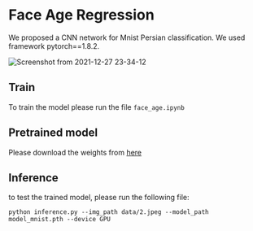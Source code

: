 # Face Age Regression
We proposed a CNN network for Mnist Persian classification. We used framework pytorch==1.8.2.  





![Screenshot from 2021-12-27 23-34-12](https://user-images.githubusercontent.com/80582110/147503753-4e3cfc86-a4ae-4e76-bb58-514076965d71.png)

## Train
To train the model please run the file 
`face_age.ipynb`

## Pretrained model
Please download the weights from [here](https://drive.google.com/file/d/1-aiOwRsQnzMWBHd_FAeXqcuD74ccSuoY/view?usp=sharing)  

## Inference
to test the trained model, please run the following file:

`python inference.py --img_path data/2.jpeg --model_path model_mnist.pth --device GPU`
